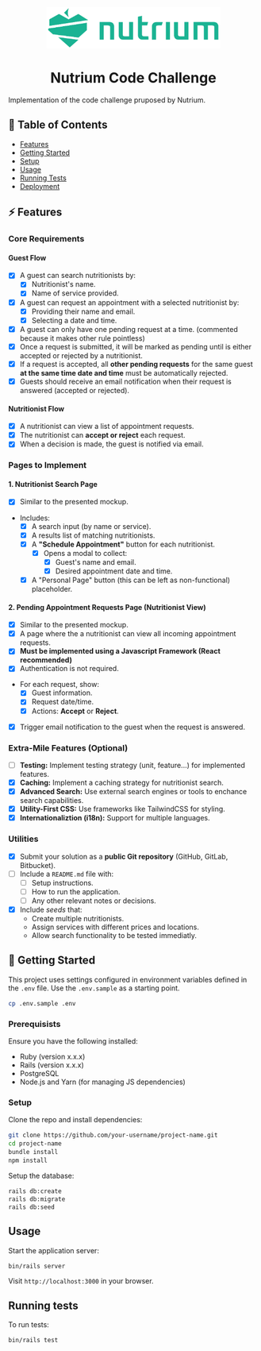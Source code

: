 <div align="center">
    <img src="app/assets/images/nutrium.webp" alt="delegatewise" width="350px">
    <h1>Nutrium Code Challenge</h1>
</div>

Implementation of the code challenge pruposed by Nutrium.

## 📜 Table of Contents

- [Features](#features)
- [Getting Started](#getting-started)
- [Setup](#setup)
- [Usage](#usage)
- [Running Tests](#running-tests)
- [Deployment](#deployment)

## ⚡ Features

### Core Requirements

#### Guest Flow

- [x] A guest can search nutritionists by:
  - [x] Nutritionist's name.
  - [x] Name of service provided.
- [x] A guest can request an appointment with a selected nutritionist by:
  - [x] Providing their name and email.
  - [x] Selecting a date and time.
- [x] A guest can only have one pending request at a time. (commented because it
      makes other rule pointless)
- [x] Once a request is submitted, it will be marked as pending until is either
      accepted or rejected by a nutritionist.
- [x] If a request is accepted, all **other pending requests** for the same
      guest **at the same time date and time** must be automatically rejected.
- [x] Guests should receive an email notification when their request is answered
      (accepted or rejected).

#### Nutritionist Flow

- [x] A nutritionist can view a list of appointment requests.
- [x] The nutritionist can **accept or reject** each request.
- [x] When a decision is made, the guest is notified via email.

### Pages to Implement

#### 1. Nutritionist Search Page

- [x] Similar to the presented mockup.
- Includes:
  - [x] A search input (by name or service).
  - [x] A results list of matching nutritionists.
  - [x] A **"Schedule Appointment"** button for each nutritionist.
    - [x] Opens a modal to collect:
      - [x] Guest's name and email.
      - [x] Desired appointment date and time.
  - [x] A "Personal Page" button (this can be left as non-functional) placeholder.

#### 2. Pending Appointment Requests Page (Nutritionist View)

- [x] Similar to the presented mockup.
- [x] A page where the a nutritionist can view all incoming appointment
      requests.
- [x] **Must be implemented using a Javascript Framework (React recommended)**
- [x] Authentication is not required.
- For each request, show:
  - [x] Guest information.
  - [x] Request date/time.
  - [x] Actions: **Accept** or **Reject**.
- [x] Trigger email notification to the guest when the request is answered.

### Extra-Mile Features (Optional)

- [ ] **Testing:** Implement testing strategy (unit, feature...) for implemented
      features.
- [x] **Caching:** Implement a caching strategy for nutritionist search.
- [x] **Advanced Search:** Use external search engines or tools to enchance
      search capabilities.
- [x] **Utility-First CSS:** Use frameworks like TailwindCSS for styling.
- [x] **Internationaliztion (i18n):** Support for multiple languages.

### Utilities

- [x] Submit your solution as a **public Git repository** (GitHub, GitLab,
      Bitbucket).
- [ ] Include a `README.md` file with:
  - [ ] Setup instructions.
  - [ ] How to run the application.
  - [ ] Any other relevant notes or decisions.
- [x] Include _seeds_ that:
  - Create multiple nutritionists.
  - Assign services with different prices and locations.
  - Allow search functionality to be tested immediatly.

## 🚀 Getting Started

This project uses settings configured in environment variables defined in the
`.env` file. Use the `.env.sample` as a starting point.

```bash
cp .env.sample .env
```

### Prerequisists

Ensure you have the following installed:

- Ruby (version x.x.x)
- Rails (version x.x.x)
- PostgreSQL
- Node.js and Yarn (for managing JS dependencies)

### Setup

Clone the repo and install dependencies:

```bash
git clone https://github.com/your-username/project-name.git
cd project-name
bundle install
npm install
```

Setup the database:

```
rails db:create
rails db:migrate
rails db:seed
```

## Usage

Start the application server:

```
bin/rails server
```

Visit `http://localhost:3000` in your browser.

## Running tests

To run tests:

```
bin/rails test
```
